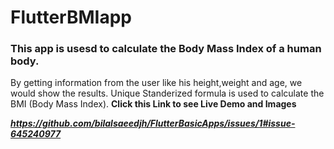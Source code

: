# FlutterBMIapp
### This app is usesd to calculate the Body Mass Index of a human body.
By getting information from the user like his height,weight and age, we would show the results.
Unique Standerized formula is used to calculate the BMI (Body Mass Index).
**Click this Link to see Live Demo and Images**

***https://github.com/bilalsaeedjh/FlutterBasicApps/issues/1#issue-645240977***
